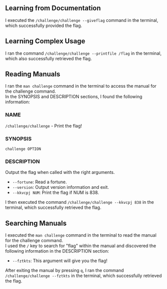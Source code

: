 ## Learning from Documentation
I executed the `/challenge/challenge --giveflag` command in the terminal, which successfully provided the flag.

## Learning Complex Usage
I ran the command `/challenge/challenge --printfile /flag` in the terminal, which also successfully retrieved the flag.

## Reading Manuals
I ran the `man challenge` command in the terminal to access the manual for the challenge command.  
In the SYNOPSIS and DESCRIPTION sections, I found the following information:

### NAME
`/challenge/challenge` - Print the flag!

### SYNOPSIS
`challenge OPTION`

### DESCRIPTION
Output the flag when called with the right arguments.

- `--fortune`: Read a fortune.
- `--version`: Output version information and exit.
- `--kkvcpj NUM`: Print the flag if NUM is 838.

I then executed the command `/challenge/challenge --kkvcpj 838` in the terminal, which successfully retrieved the flag.

## Searching Manuals
I executed the `man challenge` command in the terminal to read the manual for the challenge command.  
I used the `/` key to search for "flag" within the manual and discovered the following information in the DESCRIPTION section:

- `--fztkts`: This argument will give you the flag!

After exiting the manual by pressing `q`, I ran the command `/challenge/challenge --fztkts` in the terminal, which successfully retrieved the flag.

